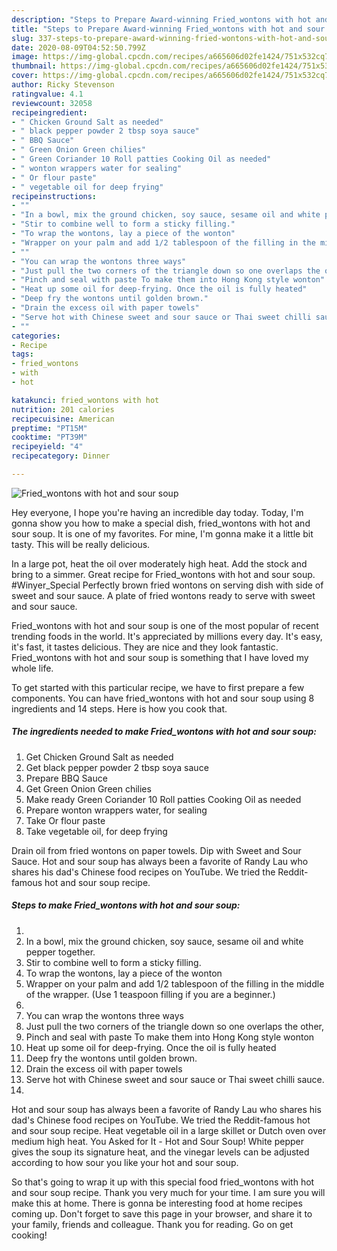 ```yaml
---
description: "Steps to Prepare Award-winning Fried_wontons with hot and sour soup"
title: "Steps to Prepare Award-winning Fried_wontons with hot and sour soup"
slug: 337-steps-to-prepare-award-winning-fried-wontons-with-hot-and-sour-soup
date: 2020-08-09T04:52:50.799Z
image: https://img-global.cpcdn.com/recipes/a665606d02fe1424/751x532cq70/fried_wontons-with-hot-and-sour-soup-recipe-main-photo.jpg
thumbnail: https://img-global.cpcdn.com/recipes/a665606d02fe1424/751x532cq70/fried_wontons-with-hot-and-sour-soup-recipe-main-photo.jpg
cover: https://img-global.cpcdn.com/recipes/a665606d02fe1424/751x532cq70/fried_wontons-with-hot-and-sour-soup-recipe-main-photo.jpg
author: Ricky Stevenson
ratingvalue: 4.1
reviewcount: 32058
recipeingredient:
- " Chicken Ground Salt as needed"
- " black pepper powder 2 tbsp soya sauce"
- " BBQ Sauce"
- " Green Onion Green chilies"
- " Green Coriander 10 Roll patties Cooking Oil as needed"
- " wonton wrappers water for sealing"
- " Or flour paste"
- " vegetable oil for deep frying"
recipeinstructions:
- ""
- "In a bowl, mix the ground chicken, soy sauce, sesame oil and white pepper together."
- "Stir to combine well to form a sticky filling."
- "To wrap the wontons, lay a piece of the wonton"
- "Wrapper on your palm and add 1/2 tablespoon of the filling in the middle of the wrapper. (Use 1 teaspoon filling if you are a beginner.)"
- ""
- "You can wrap the wontons three ways"
- "Just pull the two corners of the triangle down so one overlaps the other,"
- "Pinch and seal with paste To make them into Hong Kong style wonton"
- "Heat up some oil for deep-frying. Once the oil is fully heated"
- "Deep fry the wontons until golden brown."
- "Drain the excess oil with paper towels"
- "Serve hot with Chinese sweet and sour sauce or Thai sweet chilli sauce."
- ""
categories:
- Recipe
tags:
- fried_wontons
- with
- hot

katakunci: fried_wontons with hot 
nutrition: 201 calories
recipecuisine: American
preptime: "PT15M"
cooktime: "PT39M"
recipeyield: "4"
recipecategory: Dinner

---
```



![Fried_wontons with hot and sour soup](https://img-global.cpcdn.com/recipes/a665606d02fe1424/751x532cq70/fried_wontons-with-hot-and-sour-soup-recipe-main-photo.jpg)

Hey everyone, I hope you're having an incredible day today. Today, I'm gonna show you how to make a special dish, fried_wontons with hot and sour soup. It is one of my favorites. For mine, I'm gonna make it a little bit tasty. This will be really delicious.

In a large pot, heat the oil over moderately high heat. Add the stock and bring to a simmer. Great recipe for Fried_wontons with hot and sour soup. #Winyer_Special Perfectly brown fried wontons on serving dish with side of sweet and sour sauce. A plate of fried wontons ready to serve with sweet and sour sauce.

Fried_wontons with hot and sour soup is one of the most popular of recent trending foods in the world. It's appreciated by millions every day. It's easy, it's fast, it tastes delicious. They are nice and they look fantastic. Fried_wontons with hot and sour soup is something that I have loved my whole life.


To get started with this particular recipe, we have to first prepare a few components. You can have fried_wontons with hot and sour soup using 8 ingredients and 14 steps. Here is how you cook that.

<!--inarticleads1-->

##### The ingredients needed to make Fried_wontons with hot and sour soup:

1. Get  Chicken Ground Salt as needed
1. Get  black pepper powder 2 tbsp soya sauce
1. Prepare  BBQ Sauce
1. Get  Green Onion Green chilies
1. Make ready  Green Coriander 10 Roll patties Cooking Oil as needed
1. Prepare  wonton wrappers water, for sealing
1. Take  Or flour paste
1. Take  vegetable oil, for deep frying


Drain oil from fried wontons on paper towels. Dip with Sweet and Sour Sauce. Hot and sour soup has always been a favorite of Randy Lau who shares his dad&#39;s Chinese food recipes on YouTube. We tried the Reddit-famous hot and sour soup recipe. 

<!--inarticleads2-->

##### Steps to make Fried_wontons with hot and sour soup:

1. 
1. In a bowl, mix the ground chicken, soy sauce, sesame oil and white pepper together.
1. Stir to combine well to form a sticky filling.
1. To wrap the wontons, lay a piece of the wonton
1. Wrapper on your palm and add 1/2 tablespoon of the filling in the middle of the wrapper. (Use 1 teaspoon filling if you are a beginner.)
1. 
1. You can wrap the wontons three ways
1. Just pull the two corners of the triangle down so one overlaps the other,
1. Pinch and seal with paste To make them into Hong Kong style wonton
1. Heat up some oil for deep-frying. Once the oil is fully heated
1. Deep fry the wontons until golden brown.
1. Drain the excess oil with paper towels
1. Serve hot with Chinese sweet and sour sauce or Thai sweet chilli sauce.
1. 


Hot and sour soup has always been a favorite of Randy Lau who shares his dad&#39;s Chinese food recipes on YouTube. We tried the Reddit-famous hot and sour soup recipe. Heat vegetable oil in a large skillet or Dutch oven over medium high heat. You Asked for It - Hot and Sour Soup! White pepper gives the soup its signature heat, and the vinegar levels can be adjusted according to how sour you like your hot and sour soup. 

So that's going to wrap it up with this special food fried_wontons with hot and sour soup recipe. Thank you very much for your time. I am sure you will make this at home. There is gonna be interesting food at home recipes coming up. Don't forget to save this page in your browser, and share it to your family, friends and colleague. Thank you for reading. Go on get cooking!
